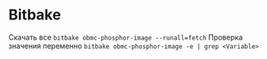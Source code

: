 # Bitbake
Скачать все
`bitbake obmc-phosphor-image --runall=fetch`
Проверка значения переменно
`bitbake obmc-phosphor-image -e | grep <Variable>`